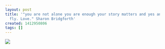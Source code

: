 ```yaml
---
layout: post
title: '"you are not alone you are enough your story matters and yes and yes/you can
  fly. Love." Sharon Bridgforth'
created: 1412950806
tags: []
---
```

![](http://38.media.tumblr.com/978871f84c9f7183df6e913b2728ae86/tumblr_nd8ftjdoCB1rsr8w3o1_500.jpg)


